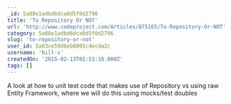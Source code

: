 ```yaml
---
_id: 5a88e1adbd6dca0d5f0d2796
title: 'To Repository Or NOT'
url: 'http://www.codeproject.com/Articles/875165/To-Repository-Or-NOT'
category: 5a88e1adbd6dca0d5f0d2796
slug: 'to-repository-or-not'
user_id: 5a83ce59d6eb0005c4ecda2c
username: 'bill-s'
createdOn: '2015-02-13T02:53:18.000Z'
tags: []
---
```


A look at how to unit test code that makes use of Repository vs using raw Entity Framework, where we will do this using mocks/test doubles
